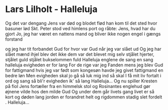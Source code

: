 # Lars Lilholt - Halleluja


Og det var dengang Jens var død og blodet flød
han kom til det sted hvor basuner lød
Skt. Peter stod ved himlens port
og råbte: Jens, hvad har du gjort
Jo, jeg har været en nattens mand
og bliver ikke nogen engel i gængs forstand

og jeg har tit forbandet Gud
for hvor var Gud når jeg var slået ud
Og jeg har slået mænd ihjel
blev det ikke dem var det blevet mig selv
stjålet hjerter, stjålet guld
stjålet bukselommen fuld
Halleluja
englene de sang en sang
halleluja
evigheden er for lang
For de rige var jeg Fanden
mens jeg blev Gud for fattigmand
hvis jeg var født som kongesøn
havde jeg givet fattigmand en bedre løn
Men evigheden skal jo gå
så luk mig ind så skal I få
mit liv fortalt i ord og sang
så bli'r evigheden ik' så lang
Halleluja...
Og nu spiller Kresten på fiol
Jens fortæller fra en himmelsk stol
og Rosinantes englehud
gør øjnene vilde hos den milde Gud
Og under dem går livets gang
livet er så kort og døden lang
jorden er forandret helt
og rigdommen stadig slet fordelt
.
Halleluja...

